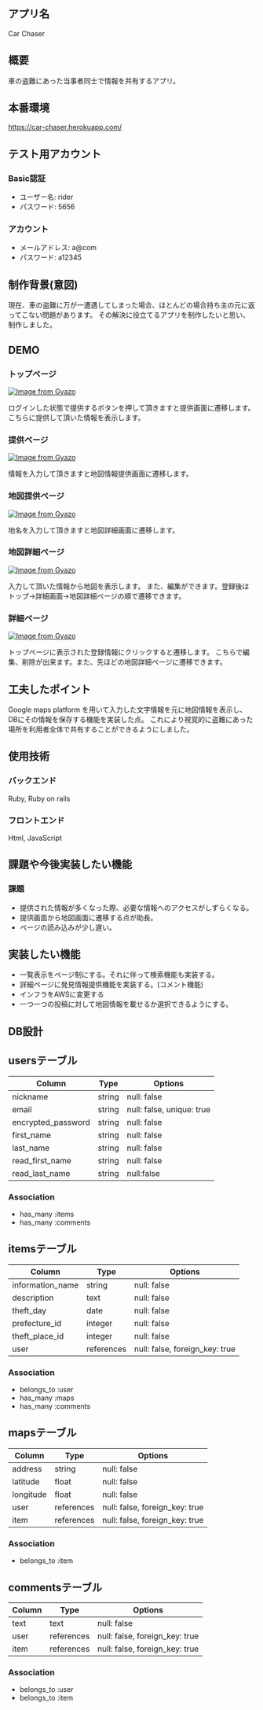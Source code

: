 
## アプリ名

Car Chaser

## 概要

車の盗難にあった当事者同士で情報を共有するアプリ。

## 本番環境

https://car-chaser.herokuapp.com/

## テスト用アカウント

  ### Basic認証
  - ユーザー名: rider
  - パスワード: 5656

  ### アカウント
  - メールアドレス: a@com
  - パスワード: a12345

## 制作背景(意図)

現在、車の盗難に万が一遭遇してしまった場合、ほとんどの場合持ち主の元に返ってこない問題があります。
その解決に役立てるアプリを制作したいと思い、制作しました。

## DEMO

  ### トップページ
  [![Image from Gyazo](https://i.gyazo.com/44d4a3ad5e4292228b5317c83448ee76.jpg)](https://gyazo.com/44d4a3ad5e4292228b5317c83448ee76)

  ログインした状態で提供するボタンを押して頂きますと提供画面に遷移します。
  こちらに提供して頂いた情報を表示します。

  ### 提供ページ
  [![Image from Gyazo](https://i.gyazo.com/06ac0ef2e8862480dc9e947ecff8fb69.png)](https://gyazo.com/06ac0ef2e8862480dc9e947ecff8fb69)
   
   情報を入力して頂きますと地図情報提供画面に遷移します。

   ### 地図提供ページ
   [![Image from Gyazo](https://i.gyazo.com/bee33525d23757badd040ea43abddc63.png)](https://gyazo.com/bee33525d23757badd040ea43abddc63)

   地名を入力して頂きますと地図詳細画面に遷移します。

   ### 地図詳細ページ
  [![Image from Gyazo](https://i.gyazo.com/c37b7e903b317e4e6dfd5151295a0a77.jpg)](https://gyazo.com/c37b7e903b317e4e6dfd5151295a0a77)

  入力して頂いた情報から地図を表示します。
  また、編集ができます。登録後はトップ→詳細画面→地図詳細ページの順で遷移できます。
 
  ### 詳細ページ
  [![Image from Gyazo](https://i.gyazo.com/ef2e44334944b91bacb4cf7f0f97ef1d.png)](https://gyazo.com/ef2e44334944b91bacb4cf7f0f97ef1d)

  トップページに表示された登録情報にクリックすると遷移します。
  こちらで編集、削除が出来ます。また、先ほどの地図詳細ページに遷移できます。



## 工夫したポイント

Google maps platform を用いて入力した文字情報を元に地図情報を表示し、DBにその情報を保存する機能を実装した点。
これにより視覚的に盗難にあった場所を利用者全体で共有することができるようにしました。

## 使用技術

### バックエンド

Ruby, Ruby on rails 

### フロントエンド

Html, JavaScript


## 課題や今後実装したい機能

  ### 課題
  - 提供された情報が多くなった際、必要な情報へのアクセスがしずらくなる。
  - 提供画面から地図画面に遷移する点が助長。
  - ページの読み込みが少し遅い。

  ## 実装したい機能
  - 一覧表示をページ制にする。それに伴って検索機能も実装する。
  - 詳細ページに発見情報提供機能を実装する。(コメント機能)
  - インフラをAWSに変更する
  - 一つ一つの投稿に対して地図情報を載せるか選択できるようにする。

## DB設計

## usersテーブル


| Column              | Type    | Options                   |
| ------------------- | --------| --------------------------|
| nickname            | string  | null: false               |
| email               | string  | null: false, unique: true |
| encrypted_password  | string  | null: false               |
| first_name          | string  | null: false               |
| last_name           | string  | null: false               |
| read_first_name     | string  | null: false               |
| read_last_name      | string  | null:false                |

### Association
- has_many  :items
- has_many  :comments

## itemsテーブル

| Column             | Type       |     Options                    |
| ---------------    | ---------- | ------------------------------ |
| information_name   | string     | null: false                    |
| description        | text       | null: false                    |
| theft_day          | date       | null: false                    |
| prefecture_id      | integer    | null: false                    | 
| theft_place_id     | integer    | null: false                    |
| user               | references | null: false, foreign_key: true |

### Association
- belongs_to :user
- has_many :maps
- has_many :comments

 
 ## mapsテーブル

| Column             | Type       |     Options                    |
| ------------------ | --------   | -------------------------      |                       
| address             | string     | null: false                   |
| latitude           | float      | null: false                    |
| longitude          | float      | null: false                    |
| user               | references | null: false, foreign_key: true |
| item               | references | null: false, foreign_key: true |

### Association
- belongs_to :item

## commentsテーブル

| Column             | Type       |     Options                    |
| ------------------ | --------   | ------------------------------ |                       
| text               | text       | null: false                    |
| user               | references | null: false, foreign_key: true |
| item               | references | null: false, foreign_key: true |

### Association
- belongs_to :user
- belongs_to :item